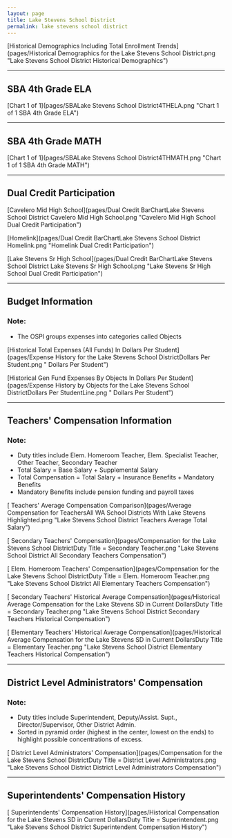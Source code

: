 ```yaml
---
layout: page
title: Lake Stevens School District
permalink: lake stevens school district
---
```



[Historical Demographics Including Total Enrollment Trends](pages/Historical Demographics for the Lake Stevens School District.png "Lake Stevens School District Historical Demographics")

___

## SBA 4th Grade ELA

[Chart 1 of 1](pages/SBALake Stevens School District4THELA.png "Chart 1 of 1 SBA 4th Grade ELA")


___

## SBA 4th Grade MATH

[Chart 1 of 1](pages/SBALake Stevens School District4THMATH.png "Chart 1 of 1 SBA 4th Grade MATH")


___

## Dual Credit Participation

[Cavelero Mid High School](pages/Dual Credit BarChartLake Stevens School District Cavelero Mid High School.png "Cavelero Mid High School Dual Credit Participation")

[Homelink](pages/Dual Credit BarChartLake Stevens School District Homelink.png "Homelink Dual Credit Participation")

[Lake Stevens Sr High School](pages/Dual Credit BarChartLake Stevens School District Lake Stevens Sr High School.png "Lake Stevens Sr High School Dual Credit Participation")


___

## Budget Information
### Note:
- The OSPI groups expenses into categories called Objects

[Historical Total Expenses (All Funds) In Dollars Per Student](pages/Expense History for the Lake Stevens School DistrictDollars Per Student.png " Dollars Per Student")

[Historical Gen Fund Expenses By Objects In Dollars Per Student](pages/Expense History by Objects for the Lake Stevens School DistrictDollars Per StudentLine.png " Dollars Per Student")


___

## Teachers' Compensation Information
### Note:
- Duty titles include Elem. Homeroom Teacher, Elem. Specialist Teacher, Other Teacher, Secondary Teacher
- Total Salary = Base Salary + Supplemental Salary
- Total Compensation = Total Salary + Insurance Benefits + Mandatory Benefits
- Mandatory Benefits include pension funding and payroll taxes

[ Teachers' Average Compensation Comparison](pages/Average Compensation for TeachersAll WA School Districts With Lake Stevens Highlighted.png "Lake Stevens School District Teachers Average Total Salary")

[ Secondary Teachers' Compensation](pages/Compensation for the Lake Stevens School DistrictDuty Title = Secondary Teacher.png "Lake Stevens School District All Secondary Teachers Compensation")

[ Elem. Homeroom Teachers' Compensation](pages/Compensation for the Lake Stevens School DistrictDuty Title = Elem. Homeroom Teacher.png "Lake Stevens School District All Elementary Teachers Compensation")

[ Secondary Teachers' Historical Average Compensation](pages/Historical Average Compensation for the Lake Stevens SD in Current DollarsDuty Title = Secondary Teacher.png "Lake Stevens School District Secondary Teachers Historical Compensation")

[ Elementary Teachers' Historical Average Compensation](pages/Historical Average Compensation for the Lake Stevens SD in Current DollarsDuty Title = Elementary Teacher.png "Lake Stevens School District Elementary Teachers Historical Compensation")


___

## District Level Administrators' Compensation

### Note:
- Duty titles include Superintendent, Deputy/Assist. Supt., Director/Supervisor, Other District Admin.
- Sorted in pyramid order (highest in the center, lowest on the ends) to highlight possible concentrations of excess.

[ District Level Administrators' Compensation](pages/Compensation for the Lake Stevens School DistrictDuty Title = District Level Administrators.png "Lake Stevens School District District Level Administrators Compensation")


___

## Superintendents' Compensation History

[ Superintendents' Compensation History](pages/Historical Compensation for the Lake Stevens SD in Current DollarsDuty Title = Superintendent.png "Lake Stevens School District Superintendent Compensation History")


